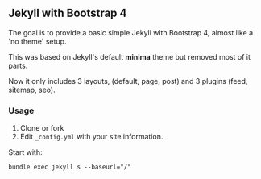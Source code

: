 ## Jekyll with Bootstrap 4

The goal is to provide a basic simple Jekyll with Bootstrap 4, almost like a 'no theme' setup.

This was based on Jekyll's default **minima** theme but removed most of it parts.

Now it only includes 3 layouts, (default, page, post) and 3 plugins (feed, sitemap, seo).

### Usage
1. Clone or fork
2. Edit `_config.yml` with your site information.


Start with:

`bundle exec jekyll s --baseurl="/"`

